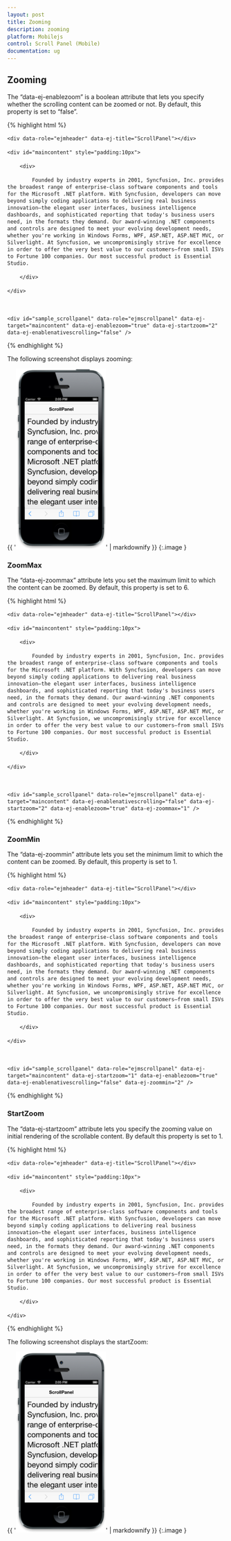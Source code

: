 ```yaml
---
layout: post
title: Zooming
description: zooming
platform: Mobilejs
control: Scroll Panel (Mobile)
documentation: ug
---
```


## Zooming

The “data-ej-enablezoom” is a boolean attribute that lets you specify whether the scrolling content can be zoomed or not. By default, this property is set to “false”.

{% highlight html %}



    <div data-role="ejmheader" data-ej-title="ScrollPanel"></div>

    <div id="maincontent" style="padding:10px">

        <div>

            Founded by industry experts in 2001, Syncfusion, Inc. provides the broadest range of enterprise-class software components and tools for the Microsoft .NET platform. With Syncfusion, developers can move beyond simply coding applications to delivering real business innovation—the elegant user interfaces, business intelligence dashboards, and sophisticated reporting that today's business users need, in the formats they demand. Our award-winning .NET components and controls are designed to meet your evolving development needs, whether you're working in Windows Forms, WPF, ASP.NET, ASP.NET MVC, or Silverlight. At Syncfusion, we uncompromisingly strive for excellence in order to offer the very best value to our customers—from small ISVs to Fortune 100 companies. Our most successful product is Essential Studio.

        </div>

    </div>



    <div id="sample_scrollpanel" data-role="ejmscrollpanel" data-ej-target="maincontent" data-ej-enablezoom="true" data-ej-startzoom="2" data-ej-enablenativescrolling="false" /> 



{% endhighlight %}

The following screenshot displays zooming:

{{ '![](Zooming_images/Zooming_img1.png)' | markdownify }}
{:.image }


### ZoomMax

The “data-ej-zoommax” attribute lets you set the maximum limit to which the content can be zoomed. By default, this property is set to 6.

{% highlight html %}



    <div data-role="ejmheader" data-ej-title="ScrollPanel"></div>

    <div id="maincontent" style="padding:10px">

        <div>

            Founded by industry experts in 2001, Syncfusion, Inc. provides the broadest range of enterprise-class software components and tools for the Microsoft .NET platform. With Syncfusion, developers can move beyond simply coding applications to delivering real business innovation—the elegant user interfaces, business intelligence dashboards, and sophisticated reporting that today's business users need, in the formats they demand. Our award-winning .NET components and controls are designed to meet your evolving development needs, whether you're working in Windows Forms, WPF, ASP.NET, ASP.NET MVC, or Silverlight. At Syncfusion, we uncompromisingly strive for excellence in order to offer the very best value to our customers—from small ISVs to Fortune 100 companies. Our most successful product is Essential Studio.

        </div>

    </div>



    <div id="sample_scrollpanel" data-role="ejmscrollpanel" data-ej-target="maincontent" data-ej-enablenativescrolling="false" data-ej-startzoom="2" data-ej-enablezoom="true" data-ej-zoommax="1" />



{% endhighlight %}

### ZoomMin

The “data-ej-zoommin” attribute lets you set the minimum limit to which the content can be zoomed. By default, this property is set to 1.

{% highlight html %}

    <div data-role="ejmheader" data-ej-title="ScrollPanel"></div>

    <div id="maincontent" style="padding:10px">

        <div>

            Founded by industry experts in 2001, Syncfusion, Inc. provides the broadest range of enterprise-class software components and tools for the Microsoft .NET platform. With Syncfusion, developers can move beyond simply coding applications to delivering real business innovation—the elegant user interfaces, business intelligence dashboards, and sophisticated reporting that today's business users need, in the formats they demand. Our award-winning .NET components and controls are designed to meet your evolving development needs, whether you're working in Windows Forms, WPF, ASP.NET, ASP.NET MVC, or Silverlight. At Syncfusion, we uncompromisingly strive for excellence in order to offer the very best value to our customers—from small ISVs to Fortune 100 companies. Our most successful product is Essential Studio.

        </div>

    </div>



    <div id="sample_scrollpanel" data-role="ejmscrollpanel" data-ej-target="maincontent" data-ej-startzoom="1" data-ej-enablezoom="true" data-ej-enablenativescrolling="false" data-ej-zoommin="2" />





{% endhighlight %}



### StartZoom

The “data-ej-startzoom” attribute lets you specify the zooming value on initial rendering of the scrollable content.  By default this property is set to 1.

{% highlight html %}

    <div data-role="ejmheader" data-ej-title="ScrollPanel"></div>

    <div id="maincontent" style="padding:10px">

        <div>

            Founded by industry experts in 2001, Syncfusion, Inc. provides the broadest range of enterprise-class software components and tools for the Microsoft .NET platform. With Syncfusion, developers can move beyond simply coding applications to delivering real business innovation—the elegant user interfaces, business intelligence dashboards, and sophisticated reporting that today's business users need, in the formats they demand. Our award-winning .NET components and controls are designed to meet your evolving development needs, whether you're working in Windows Forms, WPF, ASP.NET, ASP.NET MVC, or Silverlight. At Syncfusion, we uncompromisingly strive for excellence in order to offer the very best value to our customers—from small ISVs to Fortune 100 companies. Our most successful product is Essential Studio.

        </div>

    </div>

   <div id="sample_scrollpanel" data-role="ejmscrollpanel" data-ej-target="maincontent" data-ej-enablezoom="true" data-ej-startzoom="2" />





{% endhighlight %}

The following screenshot displays the startZoom:



{{ '![](Zooming_images/Zooming_img2.png)' | markdownify }}
{:.image }



